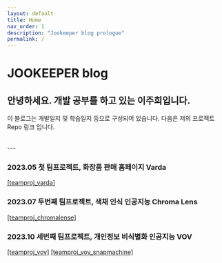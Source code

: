 ```yaml
---
layout: default
title: Home
nav_order: 1
description: "Jookeeper blog prologue"
permalink: /
---
```


# JOOKEEPER blog

## 안녕하세요. 개발 공부를 하고 있는 이주희입니다.
<p> 
이 블로그는 개발일지 및 학습일지 등으로 구성되어 있습니다. 
다음은 저의 프로젝트 Repo 링크 입니다.
</p>

<br>
---


### 2023.05 첫 팀프로젝트, 화장품 판매 홈페이지 Varda
<a href="https://github.com/leejoohi/varda.git">[teamproj_varda]</a>

### 2023.07 두번째 팀프로젝트, 색채 인식 인공지능 Chroma Lens
<a href="https://github.com/leejoohi/chromalens.git">[teamproj_chromalense]</a>

### 2023.10 세번째 팀프로젝트, 개인정보 비식별화 인공지능 VOV
<a href="https://github.com/leejoohi/vov.git">[teamproj_vov]</a>
<a href="https://github.com/leejoohi/vov_snapmachine.git">[teamproj_vov_snapmachine]</a>
